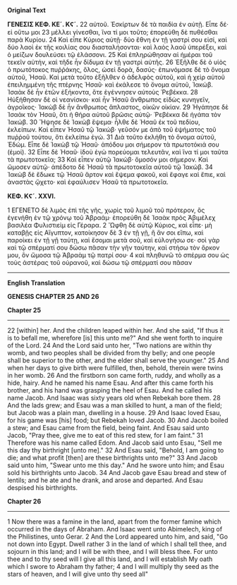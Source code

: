 **Original Text**

**ΓΕΝΕΣΙΣ ΚΕΦ. ΚΕ´. ΚϚ´.**
22 αὐτοῦ. Ἐσκίρτων δὲ τὰ παιδία ἐν αὐτῇ. Εἶπε δέ· εἰ οὕτω μοι
23 μέλλει γίνεσθαι, ἵνα τί μοι τοῦτο; ἐπορεύθη δὲ πυθέσθαι παρὰ Κυρίου.
24 Καὶ εἶπε Κύριος αὐτῇ· δύο ἔθνη ἐν τῇ γαστρί σου εἰσί, καὶ δύο λαοὶ ἐκ τῆς κοιλίας σου διασταλήσονται· καὶ λαὸς λαοῦ ὑπερέξει, καὶ ὁ μείζων δουλεύσει τῷ ἐλάσσονι.
25 Καὶ ἐπληρώθησαν αἱ ἡμέραι τοῦ τεκεῖν αὐτήν, καὶ τῆδε ἦν δίδυμα ἐν τῇ γαστρὶ αὐτῆς.
26 Ἐξῆλθε δὲ ὁ υἱὸς ὁ πρωτότοκος πυῤῥάκης, ὅλος, ὡσεὶ δορὰ, δασύς· ἐπωνόμασε δὲ τὸ ὄνομα αὐτοῦ, Ἠσαῦ. Καὶ μετὰ τοῦτο ἐξῆλθεν ὁ ἀδελφὸς αὐτοῦ, καὶ ἡ χεὶρ αὐτοῦ ἐπειλημμένη τῆς πτέρνης Ἠσαῦ· καὶ ἐκάλεσε τὸ ὄνομα αὐτοῦ, Ἰακώβ. Ἰσαὰκ δὲ ἦν ἐτῶν ἑξήκοντα, ὅτε ἐγέννησεν αὐτοὺς Ῥεβέκκα.
28 Ηὐξήθησαν δὲ οἱ νεανίσκοι· καὶ ἦν Ἠσαῦ ἄνθρωπος εἰδὼς κυνηγεῖν, ἀγροῖκος· Ἰακὼβ δὲ ἦν ἄνθρωπος ἄπλαστος, οἰκῶν οἰκίαν.
29 Ἠγάπησε δὲ Ἰσαὰκ τὸν Ἠσαῦ, ὅτι ἡ θήρα αὐτοῦ βρῶσις αὐτῷ· Ῥεβέκκα δὲ ἠγάπα τὸν Ἰακώβ.
30 Ἤψησε δὲ Ἰακὼβ ἕψεμα· ἦλθε δὲ Ἠσαῦ ἐκ τοῦ πεδίου, ἐκλείπων. Καὶ εἶπεν Ἠσαῦ τῷ Ἰακώβ· γεῦσόν με ἀπὸ τοῦ ἐψήματος τοῦ πυῤῥοῦ τούτου, ὅτι ἐκλείπω ἐγώ.
31 Διὰ τοῦτο ἐκλήθη τὸ ὄνομα αὐτοῦ, Ἐδώμ. Εἶπε δὲ Ἰακὼβ τῷ Ἠσαῦ· ἀπόδου μοι σήμερον τὰ πρωτοτόκιά σου (ἐμοί).
32 Εἶπε δὲ Ἠσαῦ· ἰδοὺ ἐγὼ πορεύομαι τελευτᾶν, καὶ ἵνα τί μοι ταῦτα τὰ πρωτοτοκεῖα;
33 Καὶ εἶπεν αὐτῷ Ἰακώβ· ὄμοσόν μοι σήμερον. Καὶ ὤμοσεν αὐτῷ· ἀπέδοτο δὲ Ἠσαῦ τὰ πρωτοτοκεῖα αὐτοῦ τῷ Ἰακώβ.
34 Ἰακὼβ δὲ ἔδωκε τῷ Ἠσαῦ ἄρτον καὶ ἕψεμα φακοῦ, καὶ ἔφαγε καὶ ἔπιε, καὶ ἀναστὰς ᾤχετο· καὶ ἐφαύλισεν Ἠσαῦ τὰ πρωτοτοκεῖα.

**ΚΕΦ. ΚϚ´. XXVI.**

1 ΕΓΕΝΕΤΟ δὲ λιμὸς ἐπὶ τῆς γῆς, χωρὶς τοῦ λιμοῦ τοῦ πρότερον, ὃς ἐγενήθη ἐν τῷ χρόνῳ τοῦ Ἀβραάμ· ἐπορεύθη δὲ Ἰσαὰκ πρὸς Ἀβιμέλεχ βασιλέα Φυλιστιεὶμ εἰς Γέραρα.
2 Ὤφθη δὲ αὐτῷ Κύριος, καὶ εἶπε· μὴ καταβῇς εἰς Αἴγυπτον, κατοίκησον δὲ
3 ἐν τῇ γῇ, ἢ ἄν σοι εἴπω, καὶ παροίκει ἐν τῇ γῇ ταύτῃ, καὶ ἔσομαι μετὰ σοῦ, καὶ εὐλογήσω σε· σοὶ γὰρ καὶ τῷ σπέρματί σου δώσω πᾶσαν τὴν γῆν ταύτην, καὶ στήσω τὸν ὅρκον μου, ὃν ὤμοσα τῷ Ἀβραὰμ τῷ πατρί σου·
4 καὶ πληθυνῶ τὸ σπέρμα σου ὡς τοὺς ἀστέρας τοῦ οὐρανοῦ, καὶ δώσω τῷ σπέρματί σου πᾶσαν

---

**English Translation**

**GENESIS CHAPTER 25 AND 26**

**Chapter 25**
***
22 [within] her. And the children leaped within her. And she said, "If thus it is to befall me, wherefore [is] this unto me?" And she went forth to inquire of the Lord.
24 And the Lord said unto her, "Two nations are within thy womb, and two peoples shall be divided from thy belly; and one people shall be superior to the other, and the elder shall serve the younger."
25 And when her days to give birth were fulfilled, then, behold, therein were twins in her womb.
26 And the firstborn son came forth, ruddy, and wholly as a hide, hairy. And he named his name Esau. And after this came forth his brother, and his hand was grasping the heel of Esau. And he called his name Jacob. And Isaac was sixty years old when Rebekah bore them.
28 And the lads grew; and Esau was a man skilled to hunt, a man of the field; but Jacob was a plain man, dwelling in a house.
29 And Isaac loved Esau, for his game was [his] food; but Rebekah loved Jacob.
30 And Jacob boiled a stew; and Esau came from the field, being faint. And Esau said unto Jacob, "Pray thee, give me to eat of this red stew, for I am faint."
31 Therefore was his name called Edom. And Jacob said unto Esau, "Sell me this day thy birthright [unto me]."
32 And Esau said, "Behold, I am going to die; and what profit [then] are these birthrights unto me?"
33 And Jacob said unto him, "Swear unto me this day." And he swore unto him; and Esau sold his birthrights unto Jacob.
34 And Jacob gave Esau bread and stew of lentils; and he ate and he drank, and arose and departed. And Esau despised his birthrights.

**Chapter 26**
***
1 Now there was a famine in the land, apart from the former famine which occurred in the days of Abraham. And Isaac went unto Abimelech, king of the Philistines, unto Gerar.
2 And the Lord appeared unto him, and said, "Go not down into Egypt. Dwell rather
3 in the land of which I shall tell thee, and sojourn in this land; and I will be with thee, and I will bless thee. For unto thee and to thy seed will I give all this land, and I will establish My oath which I swore to Abraham thy father;
4 and I will multiply thy seed as the stars of heaven, and I will give unto thy seed all"